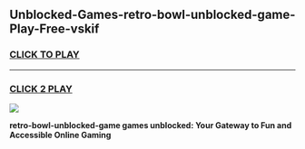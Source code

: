 
## Unblocked-Games-retro-bowl-unblocked-game-Play-Free-vskif
<h3>
<a href="https://premium76.site?title=retro-bowl-unblocked-game&ref=21A">CLICK TO PLAY</a></h3>
<hr>

<h3>
<a href="https://premium76.site?title=retro-bowl-unblocked-game&ref=21A">CLICK 2 PLAY</a>
  
</h3>

<a href="https://premium76.site?title=retro-bowl-unblocked-game&ref=21A"><img src="https://clearcache.store/games.png"></a>


**retro-bowl-unblocked-game games unblocked: Your Gateway to Fun and Accessible Online Gaming**
